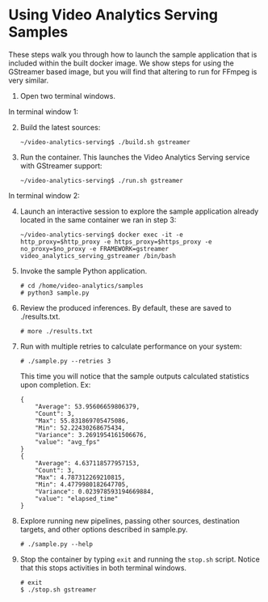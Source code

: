 # Using Video Analytics Serving Samples

These steps walk you through how to launch the sample application that is included within the built docker image. We show steps for using the GStreamer based image, but you will find that altering to run for FFmpeg is very similar.

1. Open two terminal windows.

In terminal window 1:

  2. Build the latest sources:
     ```
     ~/video-analytics-serving$ ./build.sh gstreamer
     ```

  3. Run the container. This launches the Video Analytics Serving service with GStreamer support:
     ```
     ~/video-analytics-serving$ ./run.sh gstreamer
     ```

In terminal window 2:

  4. Launch an interactive session to explore the sample application already located in the same container we ran in step 3:
     ```
     ~/video-analytics-serving$ docker exec -it -e http_proxy=$http_proxy -e https_proxy=$https_proxy -e no_proxy=$no_proxy -e FRAMEWORK=gstreamer video_analytics_serving_gstreamer /bin/bash
     ```

  5. Invoke the sample Python application.
     ```
     # cd /home/video-analytics/samples
     # python3 sample.py
     ```

  6. Review the produced inferences. By default, these are saved to ./results.txt.
     ```
     # more ./results.txt
     ```

  7. Run with multiple retries to calculate performance on your system:
     ```
     # ./sample.py --retries 3
     ```

     This time you will notice that the sample outputs calculated statistics upon completion. Ex:
     ```
     {
         "Average": 53.95606659806379,
         "Count": 3,
         "Max": 55.831869705475086,
         "Min": 52.22430268675434,
         "Variance": 3.2691954161506676,
         "value": "avg_fps"
     }
     {
         "Average": 4.637118577957153,
         "Count": 3,
         "Max": 4.787312269210815,
         "Min": 4.4779980182647705,
         "Variance": 0.023978593194669884,
         "value": "elapsed_time"
     }
     ```

  8. Explore running new pipelines, passing other sources, destination targets, and other options described in sample.py.
     ```
     # ./sample.py --help
     ```

  9. Stop the container by typing `exit` and running the `stop.sh` script. Notice that this stops activities in both terminal windows.
     ```
     # exit
     $ ./stop.sh gstreamer
     ```
